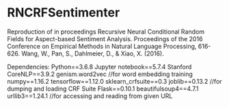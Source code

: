 # RNCRFSentimenter
Reproduction of in proceedings Recursive Neural Conditional Random Fields for Aspect-based Sentiment Analysis. Proceedings of the 2016 Conference on Empirical Methods in Natural Language Processing, 616-626. Wang, W., Pan, S., Dahlmeier, D., & Xiao, X. (2016). 

Dependencies:
Python==3.6.8
Jupyter notebook==5.7.4
Stanford CoreNLP==3.9.2
genism.word2vec //for word embedding training
numpy==1.16.2
tensorflow==1.12.0
sklearn_crfsuite==0.3
joblib==0.13.2 //for dumping and loading CRF Suite
Flask==0.10.1
beautifulsoup4==4.7.1
urllib3==1.24.1 //for accessing and reading from given URL
